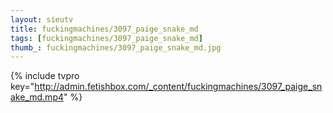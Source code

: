 ```yaml
--- 
layout: sieutv
title: fuckingmachines/3097_paige_snake_md
tags: [fuckingmachines/3097_paige_snake_md]
thumb_: fuckingmachines/3097_paige_snake_md.jpg
---
```

{% include tvpro key="http://admin.fetishbox.com/_content/fuckingmachines/3097_paige_snake_md.mp4" %} 
